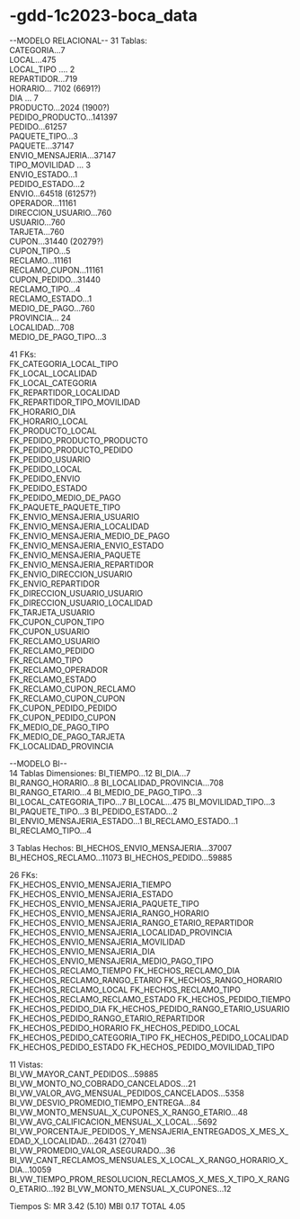 # -gdd-1c2023-boca_data

--MODELO RELACIONAL--
31 Tablas:  
CATEGORIA...7  
LOCAL...475  
LOCAL_TIPO .... 2  
REPARTIDOR...719  
HORARIO... 7102 (6691?)  
DIA ... 7  
PRODUCTO...2024 (1900?)  
PEDIDO_PRODUCTO...141397  
PEDIDO...61257  
PAQUETE_TIPO...3  
PAQUETE...37147  
ENVIO_MENSAJERIA...37147  
TIPO_MOVILIDAD ... 3  
ENVIO_ESTADO...1  
PEDIDO_ESTADO...2  
ENVIO...64518 (61257?)  
OPERADOR...11161  
DIRECCION_USUARIO...760  
USUARIO...760  
TARJETA...760  
CUPON...31440 (20279?)  
CUPON_TIPO...5  
RECLAMO...11161  
RECLAMO_CUPON...11161  
CUPON_PEDIDO...31440  
RECLAMO_TIPO...4  
RECLAMO_ESTADO...1  
MEDIO_DE_PAGO...760  
PROVINCIA... 24  
LOCALIDAD...708  
MEDIO_DE_PAGO_TIPO...3  

41 FKs:  
FK_CATEGORIA_LOCAL_TIPO  
FK_LOCAL_LOCALIDAD  
FK_LOCAL_CATEGORIA  
FK_REPARTIDOR_LOCALIDAD  
FK_REPARTIDOR_TIPO_MOVILIDAD  
FK_HORARIO_DIA  
FK_HORARIO_LOCAL  
FK_PRODUCTO_LOCAL  
FK_PEDIDO_PRODUCTO_PRODUCTO  
FK_PEDIDO_PRODUCTO_PEDIDO  
FK_PEDIDO_USUARIO  
FK_PEDIDO_LOCAL  
FK_PEDIDO_ENVIO  
FK_PEDIDO_ESTADO  
FK_PEDIDO_MEDIO_DE_PAGO  
FK_PAQUETE_PAQUETE_TIPO  
FK_ENVIO_MENSAJERIA_USUARIO  
FK_ENVIO_MENSAJERIA_LOCALIDAD  
FK_ENVIO_MENSAJERIA_MEDIO_DE_PAGO  
FK_ENVIO_MENSAJERIA_ENVIO_ESTADO  
FK_ENVIO_MENSAJERIA_PAQUETE  
FK_ENVIO_MENSAJERIA_REPARTIDOR  
FK_ENVIO_DIRECCION_USUARIO  
FK_ENVIO_REPARTIDOR  
FK_DIRECCION_USUARIO_USUARIO  
FK_DIRECCION_USUARIO_LOCALIDAD  
FK_TARJETA_USUARIO  
FK_CUPON_CUPON_TIPO  
FK_CUPON_USUARIO  
FK_RECLAMO_USUARIO  
FK_RECLAMO_PEDIDO  
FK_RECLAMO_TIPO  
FK_RECLAMO_OPERADOR  
FK_RECLAMO_ESTADO  
FK_RECLAMO_CUPON_RECLAMO  
FK_RECLAMO_CUPON_CUPON  
FK_CUPON_PEDIDO_PEDIDO  
FK_CUPON_PEDIDO_CUPON  
FK_MEDIO_DE_PAGO_TIPO  
FK_MEDIO_DE_PAGO_TARJETA  
FK_LOCALIDAD_PROVINCIA  


--MODELO BI--  
14 Tablas Dimensiones:
BI_TIEMPO...12
BI_DIA...7  
BI_RANGO_HORARIO...8
BI_LOCALIDAD_PROVINCIA...708
BI_RANGO_ETARIO...4
BI_MEDIO_DE_PAGO_TIPO...3
BI_LOCAL_CATEGORIA_TIPO...7
BI_LOCAL...475
BI_MOVILIDAD_TIPO...3
BI_PAQUETE_TIPO...3
BI_PEDIDO_ESTADO...2
BI_ENVIO_MENSAJERIA_ESTADO...1
BI_RECLAMO_ESTADO...1
BI_RECLAMO_TIPO...4

3 Tablas Hechos:
BI_HECHOS_ENVIO_MENSAJERIA...37007
BI_HECHOS_RECLAMO...11073
BI_HECHOS_PEDIDO...59885

26 FKs:  
FK_HECHOS_ENVIO_MENSAJERIA_TIEMPO  
FK_HECHOS_ENVIO_MENSAJERIA_ESTADO
FK_HECHOS_ENVIO_MENSAJERIA_PAQUETE_TIPO
FK_HECHOS_ENVIO_MENSAJERIA_RANGO_HORARIO
FK_HECHOS_ENVIO_MENSAJERIA_RANGO_ETARIO_REPARTIDOR
FK_HECHOS_ENVIO_MENSAJERIA_LOCALIDAD_PROVINCIA
FK_HECHOS_ENVIO_MENSAJERIA_MOVILIDAD
FK_HECHOS_ENVIO_MENSAJERIA_DIA
FK_HECHOS_ENVIO_MENSAJERIA_MEDIO_PAGO_TIPO
FK_HECHOS_RECLAMO_TIEMPO
FK_HECHOS_RECLAMO_DIA
FK_HECHOS_RECLAMO_RANGO_ETARIO
FK_HECHOS_RANGO_HORARIO
FK_HECHOS_RECLAMO_LOCAL
FK_HECHOS_RECLAMO_TIPO
FK_HECHOS_RECLAMO_RECLAMO_ESTADO
FK_HECHOS_PEDIDO_TIEMPO
FK_HECHOS_PEDIDO_DIA
FK_HECHOS_PEDIDO_RANGO_ETARIO_USUARIO
FK_HECHOS_PEDIDO_RANGO_ETARIO_REPARTIDOR
FK_HECHOS_PEDIDO_HORARIO
FK_HECHOS_PEDIDO_LOCAL
FK_HECHOS_PEDIDO_CATEGORIA_TIPO
FK_HECHOS_PEDIDO_LOCALIDAD
FK_HECHOS_PEDIDO_ESTADO
FK_HECHOS_PEDIDO_MOVILIDAD_TIPO

11 Vistas:  
BI_VW_MAYOR_CANT_PEDIDOS...59885 
BI_VW_MONTO_NO_COBRADO_CANCELADOS...21
BI_VW_VALOR_AVG_MENSUAL_PEDIDOS_CANCELADOS...5358
BI_VW_DESVIO_PROMEDIO_TIEMPO_ENTREGA...84
BI_VW_MONTO_MENSUAL_X_CUPONES_X_RANGO_ETARIO...48
BI_VW_AVG_CALIFICACION_MENSUAL_X_LOCAL...5692
BI_VW_PORCENTAJE_PEDIDOS_Y_MENSAJERIA_ENTREGADOS_X_MES_X_EDAD_X_LOCALIDAD...26431 (27041)
BI_VW_PROMEDIO_VALOR_ASEGURADO...36
BI_VW_CANT_RECLAMOS_MENSUALES_X_LOCAL_X_RANGO_HORARIO_X_DIA...10059
BI_VW_TIEMPO_PROM_RESOLUCION_RECLAMOS_X_MES_X_TIPO_X_RANGO_ETARIO...192
BI_VW_MONTO_MENSUAL_X_CUPONES...12

Tiempos S:
MR 3.42 (5.10)
MBI 0.17
TOTAL 4.05
